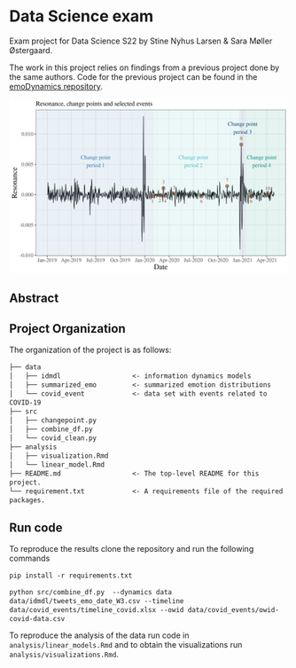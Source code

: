 # Data Science exam
Exam project for Data Science S22 by Stine Nyhus Larsen &amp; Sara Møller Østergaard.

The work in this project relies on findings from a previous project done by the same authors. Code for the previous project can be found in the [emoDynamics repository](https://github.com/saraoe/emoDynamics).

![resonance_change_points](fig/resonance_cp_events.png)

## Abstract

## Project Organization
The organization of the project is as follows:

```
├── data     
│   ├── idmdl                  <- information dynamics models
│   ├── summarized_emo         <- summarized emotion distributions
│   └── covid_event            <- data set with events related to COVID-19
├── src                        
│   ├── changepoint.py
│   ├── combine_df.py
│   └── covid_clean.py
├── analysis
│   ├── visualization.Rmd
│   └── linear_model.Rmd       
├── README.md                  <- The top-level README for this project.
└── requirement.txt            <- A requirements file of the required packages.
```

## Run code
To reproduce the results clone the repository and run the following commands
```
pip install -r requirements.txt
```
```
python src/combine_df.py  --dynamics data data/idmdl/tweets_emo_date_W3.csv --timeline data/covid_events/timeline_covid.xlsx --owid data/covid_events/owid-covid-data.csv
```
To reproduce the analysis of the data run code in ```analysis/linear_models.Rmd``` and to obtain the visualizations run ```analysis/visualizations.Rmd```. 